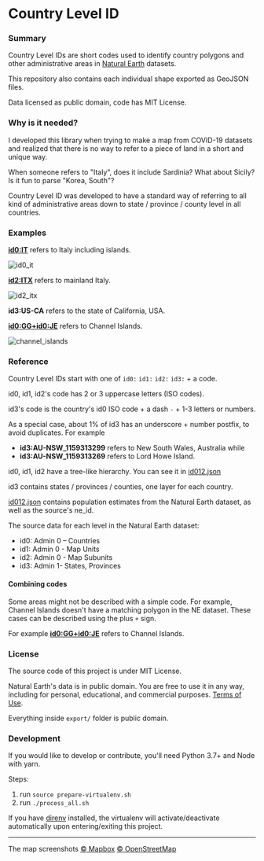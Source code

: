# Country Level ID
### Summary

Country Level IDs are short codes used to identify country polygons and other administrative areas in [Natural Earth](https://www.naturalearthdata.com/) datasets.

This repository also contains each individual shape exported as GeoJSON files.

Data licensed as public domain, code has MIT License.



### Why is it needed?

I developed this library when trying to make a map from COVID-19 datasets and realized that there is no way to refer to a piece of land in a short and unique way. 

When someone refers to "Italy", does it include Sardinia? What about Sicily? Is it fun to parse "Korea, South"?

Country Level ID was developed to have a standard way of referring to all kind of administrative areas down to state / province / county level in all countries.



### Examples

**[id0:IT](export/geojson/id0/it.geojson)** refers to Italy including islands.

![id0_it](docs/id0_it.png)

**[id2:ITX](export/geojson/id2/itx.geojson)** refers to mainland Italy.

![id2_itx](docs/id2_itx.png)

**id3:US-CA** refers to the state of California, USA.





**[id0:GG+id0:JE](docs/channel_islands.geojson)** refers to Channel Islands.

![channel_islands](docs/channel_islands.png)



### Reference

Country Level IDs start with one of `id0:` `id1:` `id2:` `id3:` + a code.

id0, id1, id2's code has 2 or 3 uppercase letters (ISO codes).

id3's code is the country's id0 ISO code + a dash `-`  + 1-3 letters or numbers.

As a special case, about 1% of id3 has an underscore + number postfix, to avoid duplicates. For example 

- **id3:AU-NSW_1159313299** refers to New South Wales, Australia while
- **id3:AU-NSW_1159313269** refers to Lord Howe Island.

id0, id1, id2 have a tree-like hierarchy. You can see it in [id012.json](export/id/id012.json)

id3 contains states / provinces / counties, one layer for each country.

[id012.json](export/id/id012.json) contains population estimates from the Natural Earth dataset, as well as the source's ne_id.

The source data for each level in the Natural Earth dataset:

- id0: Admin 0 – Countries
- id1: Admin 0 - Map Units
- id2: Admin 0 - Map Subunits
- id3: Admin 1- States, Provinces



#### Combining codes

Some areas might not be described with a simple code. For example, Channel Islands doesn't have a matching polygon in the NE dataset. These cases can be described using the plus `+` sign. 

For example **[id0:GG+id0:JE](docs/channel_islands.geojson)** refers to Channel Islands.



### License

The source code of this project is under MIT License.

Natural Earth's data is in public domain. You are free to use it in any way, including for personal, educational, and commercial purposes. [Terms of Use](https://www.naturalearthdata.com/about/terms-of-use/).

Everything inside `export/` folder is public domain. 



### Development

If you would like to develop or contribute, you'll need Python 3.7+ and Node with yarn.

Steps:

1. run `source prepare-virtualenv.sh`
2. run `./process_all.sh`

If you have [direnv](https://direnv.net/) installed, the virtualenv will activate/deactivate automatically upon entering/exiting this project.



---

The map screenshots [© Mapbox](https://www.mapbox.com/about/maps/) [© OpenStreetMap](http://www.openstreetmap.org/copyright)

